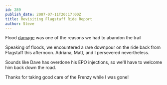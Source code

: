 ```yaml
---
id: 289
publish_date: 2007-07-11T20:17:00Z
title: Revisiting Flagstaff Ride Report
author: Steve
---
```

  
Flood [damage](http://www.nps.gov/mora/parknews/images-of-the-flood-of-2006.htm) was one of the reasons we had to abandon the trail

Speaking of floods, we encountered a rare downpour on the ride back from Flagstaff this afternoon. Adriana, Matt, and I persevered nevertheless.

Sounds like Dave has overdone his EPO injections, so we'll have to welcome him back down the road.

Thanks for taking good care of the Frenzy while I was gone!